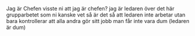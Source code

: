 Jag är Chefen
visste ni att jag är chefen?
jag är ledaren över det här grupparbetet
som ni kanske vet så är det så att ledaren inte arbetar utan bara kontrollerar att alla andra gör sitt jobb
man får inte vara dum (ledaren är dum)
